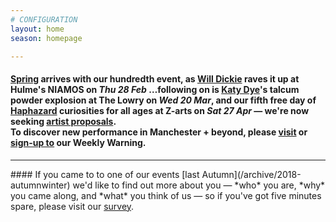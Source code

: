 ```yaml
---
# CONFIGURATION
layout: home
season: homepage

---
```

#### [Spring](/current/2019-springsummer) arrives with our hundredth event, as [Will Dickie](/current/2019-springsummer/dickie) raves it up at Hulme's NIAMOS on *Thu 28 Feb* …following on is [Katy Dye](/current/2019-springsummer/dye)'s talcum powder explosion at The Lowry on *Wed 20 Mar*, and our fifth free day of [Haphazard](/current/2019-haphazard) curiosities for all ages at Z-arts on *Sat 27 Apr* — we're now seeking [artist proposals](/hab/haphazard).<br>To discover new performance in Manchester + beyond, please <a href="http://wordofwarning.posthaven.com" target="_blank">visit</a> or <a href="http://eepurl.com/i_Odb" target="_blank">sign-up to</a> our Weekly Warning.          
<hr>               
#### If you came to to one of our events [last Autumn](/archive/2018-autumnwinter) we'd like to find out more about you — *who* you are, *why* you came along, and *what* you think of us — so if you've got five minutes spare, please visit our <a href="http://research.audiencesurveys.org/s.asp?k=152950990710" target="_blank">survey</a>.
